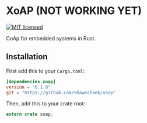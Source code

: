 # XoAP (NOT WORKING YET)
[![MIT licensed](https://img.shields.io/badge/license-MIT-blue.svg)](./LICENSE)

CoAp for embedded systems in Rust.


## Installation

First add this to your `Cargo.toml`:

```toml
[dependencies.xoap]
version = "0.1.0"
git = "https://github.com/Shawnshank/xoap"
```

Then, add this to your crate root:

```rust
extern crate xoap;
```
